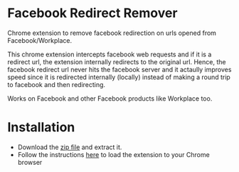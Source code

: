 # Facebook Redirect Remover
Chrome extension to remove facebook redirection on urls opened from Facebook/Workplace.

This chrome extension intercepts facebook web requests and if it is a redirect url, the extension internally redirects to the original url. Hence, the facebook redirect url never hits the facebook server and it actaully improves speed since it is redirected internally (locally) instead of making a round trip to facebook and then redirecting.

Works on Facebook and other Facebook products like Workplace too.

# Installation

  - Download the [zip file](https://github.com/muthuraj57/Facebook-Redirect-Remover/archive/master.zip) and extract it.
  - Follow the instructions [here](https://developer.chrome.com/extensions/getstarted#unpacked) to load the extension to your Chrome browser
